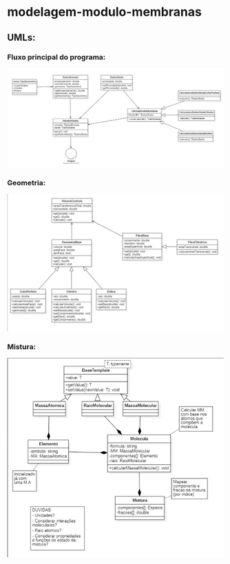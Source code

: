 ﻿# **modelagem-modulo-membranas**

## UMLs:

### Fluxo principal do programa:
![Main](https://github.com/thpsouza/modelagem-membranas/blob/master/UML/Main!Main_2.png)

### Geometria:
![Geometria](https://github.com/thpsouza/modelagem-membranas/blob/master/UML/Geometria!Geometria_3.png)

### Mistura:
![Mistura](https://github.com/thpsouza/modelagem-membranas/blob/master/UML/png/Mistura_(old)!Mistura_1.png)

